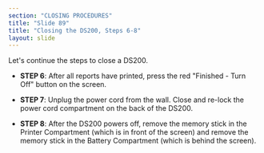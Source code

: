 ```yaml
---
section: "CLOSING PROCEDURES"
title: "Slide 89"
title: "Closing the DS200, Steps 6-8"
layout: slide
---
```


Let's continue the steps to close a DS200.

- **STEP 6**: After all reports have printed, press the red "Finished - Turn Off" button on the screen.

- **STEP 7**: Unplug the power cord from the wall. Close and re-lock the power cord compartment on the back of the DS200.

- **STEP 8**: After the DS200 powers off, remove the memory stick in the Printer Compartment (which is in front of the screen) and remove the memory stick in the Battery Compartment (which is behind the screen).
